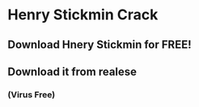 # Henry Stickmin Crack
## Download Hnery Stickmin for FREE!
## Download it from realese

### (Virus Free)
